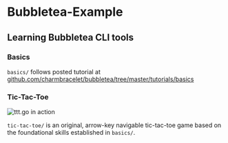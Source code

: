 # Bubbletea-Example

## Learning Bubbletea CLI tools 

### Basics
```basics/``` follows posted tutorial at [github.com/charmbracelet/bubbletea/tree/master/tutorials/basics](https://www.github.com/charmbracelet/bubbletea/tree/master/tutorials/basics)

### Tic-Tac-Toe
![ttt.go in action](images/tictactoe.gif)

```tic-tac-toe/``` is an original, arrow-key navigable tic-tac-toe game based on the foundational skills established in ```basics/```. 

